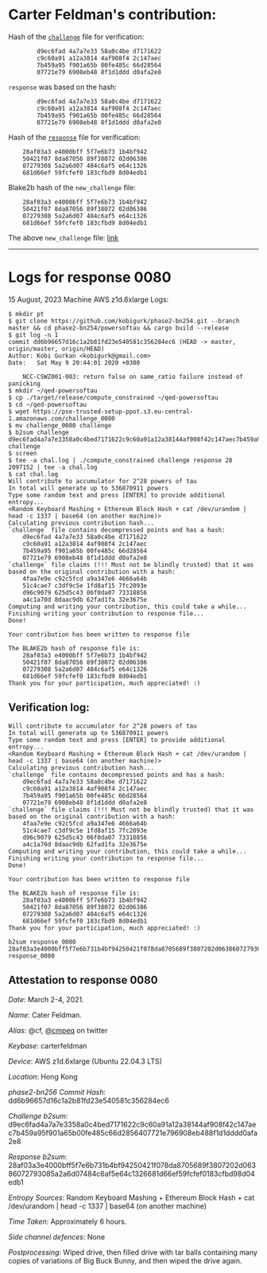 # Carter Feldman's contribution:

Hash of the [`challenge`](https://pse-trusted-setup-ppot.s3.eu-central-1.amazonaws.com/challenge_0080) file for verification:

```
        d9ec6fad 4a7a7e33 58a0c4be d7171622
        c9c60a91 a12a3814 4af908f4 2c147aec
        7b459a95 f901a65b 00fe485c 66d28564
        07721e79 6908eb48 8f1d1ddd d0afa2e8
```

`response` was based on the hash:

```
        d9ec6fad 4a7a7e33 58a0c4be d7171622
        c9c60a91 a12a3814 4af908f4 2c147aec
        7b459a95 f901a65b 00fe485c 66d28564
        07721e79 6908eb48 8f1d1ddd d0afa2e8
```

Hash of the [`response`](https://pse-trusted-setup-ppot.s3.eu-central-1.amazonaws.com/response_0080_carter) file for verification:

```
	28af03a3 e4000bff 5f7e6b73 1b4bf942 
	50421f07 8da87056 89f38072 02d06386 
	07279308 5a2a6d07 484c6af5 e64c1326 
	681d66ef 59fcfef0 183cfbd9 8d04edb1 
```

Blake2b hash of the `new_challenge` file:

```
	28af03a3 e4000bff 5f7e6b73 1b4bf942 
	50421f07 8da87056 89f38072 02d06386 
	07279308 5a2a6d07 484c6af5 e64c1326 
	681d66ef 59fcfef0 183cfbd9 8d04edb1 
```

The above `new_challenge` file: [link](https://pse-trusted-setup-ppot.s3.eu-central-1.amazonaws.com/challenge_0080)

***

# Logs for response 0080
15 August, 2023
Machine AWS z1d.6xlarge
Logs:
```
$ mkdir pt
$ git clone https://github.com/kobigurk/phase2-bn254.git --branch master && cd phase2-bn254/powersoftau && cargo build --release
$ git log -n 1
commit dd6b96657d16c1a2b81fd23e540581c356284ec6 (HEAD -> master, origin/master, origin/HEAD)
Author: Kobi Gurkan <kobigurk@gmail.com>
Date:   Sat May 9 20:44:01 2020 +0300

    NCC-CSWZ001-003: return false on same_ratio failure instead of panicking
$ mkdir ~/qed-powersoftau
$ cp ./target/release/compute_constrained ~/qed-powersoftau
$ cd ~/qed-powersoftau
$ wget https://pse-trusted-setup-ppot.s3.eu-central-1.amazonaws.com/challenge_0080
$ mv challenge_0080 challenge
$ b2sum challenge
d9ec6fad4a7a7e3358a0c4bed7171622c9c60a91a12a38144af908f42c147aec7b459a95f901a65b00fe485c66d2856407721e796908eb488f1d1dddd0afa2e8  challenge
$ screen
$ tee -a chal.log | ./compute_constrained challenge response 28 2097152 | tee -a chal.log
$ cat chal.log
Will contribute to accumulator for 2^28 powers of tau
In total will generate up to 536870911 powers
Type some random text and press [ENTER] to provide additional entropy...
<Random Keyboard Mashing + Ethereum Block Hash + cat /dev/urandom | head -c 1337 | base64 (on another machine)>
Calculating previous contribution hash...
`challenge` file contains decompressed points and has a hash:
	d9ec6fad 4a7a7e33 58a0c4be d7171622 
	c9c60a91 a12a3814 4af908f4 2c147aec 
	7b459a95 f901a65b 00fe485c 66d28564 
	07721e79 6908eb48 8f1d1ddd d0afa2e8 
`challenge` file claims (!!! Must not be blindly trusted) that it was based on the original contribution with a hash:
	4faa7e9e c92c5fcd a9a347e6 4666a64b 
	51c4cae7 c3df9c5e 1fd8af15 7fc2093e 
	d96c9079 625d5c43 06f0da07 73318856 
	a4c1a70d 8daac9db 62fad1fa 32e3675e 
Computing and writing your contribution, this could take a while...
Finishing writing your contribution to response file...
Done!

Your contribution has been written to response file

The BLAKE2b hash of response file is:
	28af03a3 e4000bff 5f7e6b73 1b4bf942 
	50421f07 8da87056 89f38072 02d06386 
	07279308 5a2a6d07 484c6af5 e64c1326 
	681d66ef 59fcfef0 183cfbd9 8d04edb1 
Thank you for your participation, much appreciated! :)

```


## Verification log: 
```
Will contribute to accumulator for 2^28 powers of tau
In total will generate up to 536870911 powers
Type some random text and press [ENTER] to provide additional entropy...
<Random Keyboard Mashing + Ethereum Block Hash + cat /dev/urandom | head -c 1337 | base64 (on another machine)>
Calculating previous contribution hash...
`challenge` file contains decompressed points and has a hash:
	d9ec6fad 4a7a7e33 58a0c4be d7171622 
	c9c60a91 a12a3814 4af908f4 2c147aec 
	7b459a95 f901a65b 00fe485c 66d28564 
	07721e79 6908eb48 8f1d1ddd d0afa2e8 
`challenge` file claims (!!! Must not be blindly trusted) that it was based on the original contribution with a hash:
	4faa7e9e c92c5fcd a9a347e6 4666a64b 
	51c4cae7 c3df9c5e 1fd8af15 7fc2093e 
	d96c9079 625d5c43 06f0da07 73318856 
	a4c1a70d 8daac9db 62fad1fa 32e3675e 
Computing and writing your contribution, this could take a while...
Finishing writing your contribution to response file...
Done!

Your contribution has been written to response file

The BLAKE2b hash of response file is:
	28af03a3 e4000bff 5f7e6b73 1b4bf942 
	50421f07 8da87056 89f38072 02d06386 
	07279308 5a2a6d07 484c6af5 e64c1326 
	681d66ef 59fcfef0 183cfbd9 8d04edb1 
Thank you for your participation, much appreciated! :)

b2sum response_0080
28af03a3e4000bff5f7e6b731b4bf94250421f078da8705689f3807202d06386072793085a2a6d07484c6af5e64c1326681d66ef59fcfef0183cfbd98d04edb1  response_0080
```

Attestation to response 0080
----------------------------

*Date*: March 2-4, 2021.

*Name*: Cater Feldman.

*Alias*: @cf, [@cmpeq](https://twitter.com/cmpeq) on twitter

*Keybase*: carterfeldman

*Device*: AWS z1d.6xlarge (Ubuntu 22.04.3 LTS)

*Location*: Hong Kong

*phase2-bn256 Commit Hash*: dd6b96657d16c1a2b81fd23e540581c356284ec6

*Challenge b2sum*: d9ec6fad4a7a7e3358a0c4bed7171622c9c60a91a12a38144af908f42c147aec7b459a95f901a65b00fe485c66d2856407721e796908eb488f1d1dddd0afa2e8

*Response b2sum*: 28af03a3e4000bff5f7e6b731b4bf94250421f078da8705689f3807202d06386072793085a2a6d07484c6af5e64c1326681d66ef59fcfef0183cfbd98d04edb1

*Entropy Sources*: Random Keyboard Mashing + Ethereum Block Hash + cat /dev/urandom | head -c 1337 | base64 (on another machine)

*Time Taken*: Approximately 6 hours.

*Side channel defences*: None

*Postprocessing*: Wiped drive, then filled drive with tar balls containing many copies of variations of Big Buck Bunny, and then wiped the drive again.
